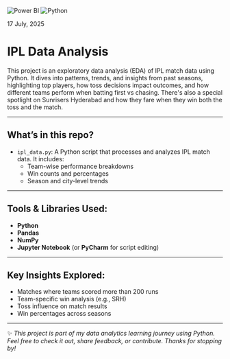 ![Power BI](https://img.shields.io/badge/Tool-Power%20BI-yellow) ![Python](https://img.shields.io/badge/Language-Python-blue)

17 July, 2025

# IPL Data Analysis 
This project is an exploratory data analysis (EDA) of IPL match data using Python. It dives into patterns, trends, and insights from past seasons, highlighting top players, how toss decisions impact outcomes, and how different teams perform when batting first vs chasing. There's also a special spotlight on Sunrisers Hyderabad and how they fare when they win both the toss and the match.

---

## What’s in this repo?
- `ipl_data.py`: A Python script that processes and analyzes IPL match data. It includes:
  - Team-wise performance breakdowns
  - Win counts and percentages
  - Season and city-level trends

---

## Tools & Libraries Used:
- **Python**
- **Pandas**
- **NumPy**
- **Jupyter Notebook** (or **PyCharm** for script editing)

---

## Key Insights Explored:
- Matches where teams scored more than 200 runs
- Team-specific win analysis (e.g., SRH)
- Toss influence on match results
- Win percentages across seasons

---

✨ *This project is part of my data analytics learning journey using Python. Feel free to check it out, share feedback, or contribute. Thanks for stopping by!*
